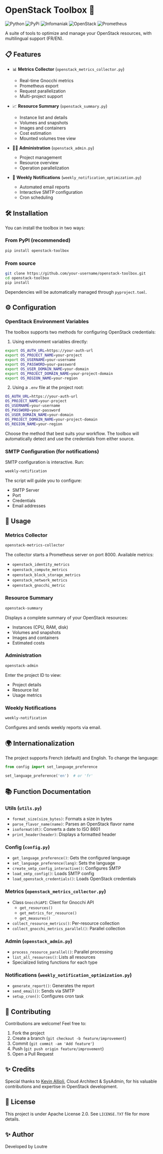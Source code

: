 # OpenStack Toolbox 🧰
![Python](https://img.shields.io/badge/python-3670A0?style=for-the-badge&logo=python&logoColor=ffdd54) 
![PyPi](https://img.shields.io/badge/pypi-%23ececec.svg?style=for-the-badge&logo=pypi&logoColor=1f73b7)
![Infomaniak](https://img.shields.io/badge/infomaniak-0098FF?style=for-the-badge&logo=infomaniak&logoColor=white) 
![OpenStack](https://img.shields.io/badge/OpenStack-%23f01742.svg?style=for-the-badge&logo=openstack&logoColor=white)
![Prometheus](https://img.shields.io/badge/Prometheus-E6522C?style=for-the-badge&logo=Prometheus&logoColor=white)

A suite of tools to optimize and manage your OpenStack resources, with multilingual support (FR/EN).

## 📋 Features

- 📊 **Metrics Collector** (`openstack_metrics_collector.py`)
  - Real-time Gnocchi metrics
  - Prometheus export
  - Request parallelization
  - Multi-project support

- 📈 **Resource Summary** (`openstack_summary.py`)
  - Instance list and details
  - Volumes and snapshots
  - Images and containers
  - Cost estimation
  - Mounted volumes tree view

- 👨‍💼 **Administration** (`openstack_admin.py`)
  - Project management
  - Resource overview
  - Operation parallelization

- 📧 **Weekly Notifications** (`weekly_notification_optimization.py`)
  - Automated email reports
  - Interactive SMTP configuration
  - Cron scheduling

## 🛠️ Installation

You can install the toolbox in two ways:

### From PyPI (recommended)
```bash
pip install openstack-toolbox
```

### From source
```bash
git clone https://github.com/your-username/openstack-toolbox.git
cd openstack-toolbox
pip install
```

Dependencies will be automatically managed through `pyproject.toml`.

## ⚙️ Configuration

### OpenStack Environment Variables

The toolbox supports two methods for configuring OpenStack credentials:

1. Using environment variables directly:
```bash
export OS_AUTH_URL=https://your-auth-url
export OS_PROJECT_NAME=your-project
export OS_USERNAME=your-username
export OS_PASSWORD=your-password
export OS_USER_DOMAIN_NAME=your-domain
export OS_PROJECT_DOMAIN_NAME=your-project-domain
export OS_REGION_NAME=your-region
```

2. Using a `.env` file at the project root:
```bash
OS_AUTH_URL=https://your-auth-url
OS_PROJECT_NAME=your-project
OS_USERNAME=your-username
OS_PASSWORD=your-password
OS_USER_DOMAIN_NAME=your-domain
OS_PROJECT_DOMAIN_NAME=your-project-domain
OS_REGION_NAME=your-region
```

Choose the method that best suits your workflow. The toolbox will automatically detect and use the credentials from either source.

### SMTP Configuration (for notifications)

SMTP configuration is interactive. Run:
```bash
weekly-notification
```

The script will guide you to configure:
- SMTP Server
- Port
- Credentials
- Email addresses

## 🚀 Usage

### Metrics Collector

```bash
openstack-metrics-collector
```

The collector starts a Prometheus server on port 8000.
Available metrics:
- `openstack_identity_metrics`
- `openstack_compute_metrics`
- `openstack_block_storage_metrics`
- `openstack_network_metrics`
- `openstack_gnocchi_metric`

### Resource Summary

```bash
openstack-summary
```

Displays a complete summary of your OpenStack resources:
- Instances (CPU, RAM, disk)
- Volumes and snapshots
- Images and containers
- Estimated costs

### Administration

```bash
openstack-admin
```

Enter the project ID to view:
- Project details
- Resource list
- Usage metrics

### Weekly Notifications

```bash
weekly-notification
```

Configures and sends weekly reports via email.

## 🌍 Internationalization

The project supports French (default) and English.
To change the language:

```python
from config import set_language_preference

set_language_preference('en')  # or 'fr'
```

## 📚 Function Documentation

### Utils (`utils.py`)

- `format_size(size_bytes)`: Formats a size in bytes
- `parse_flavor_name(name)`: Parses an OpenStack flavor name
- `isoformat(dt)`: Converts a date to ISO 8601
- `print_header(header)`: Displays a formatted header

### Config (`config.py`)

- `get_language_preference()`: Gets the configured language
- `set_language_preference(lang)`: Sets the language
- `create_smtp_config_interactive()`: Configures SMTP
- `load_smtp_config()`: Loads SMTP config
- `load_openstack_credentials()`: Loads OpenStack credentials

### Metrics (`openstack_metrics_collector.py`)

- Class `GnocchiAPI`: Client for Gnocchi API
  - `get_resources()`
  - `get_metrics_for_resource()`
  - `get_measures()`
- `collect_resource_metrics()`: Per-resource collection
- `collect_gnocchi_metrics_parallel()`: Parallel collection

### Admin (`openstack_admin.py`)

- `process_resource_parallel()`: Parallel processing
- `list_all_resources()`: Lists all resources
- Specialized listing functions for each type

### Notifications (`weekly_notification_optimization.py`)

- `generate_report()`: Generates the report
- `send_email()`: Sends via SMTP
- `setup_cron()`: Configures cron task

## 🤝 Contributing

Contributions are welcome! Feel free to:
1. Fork the project
2. Create a branch (`git checkout -b feature/improvement`)
3. Commit (`git commit -am 'Add feature'`)
4. Push (`git push origin feature/improvement`)
5. Open a Pull Request

## ✨ Credits

Special thanks to [Kevin Allioli](https://github.com/kallioli), Cloud Architect & SysAdmin, for his valuable contributions and expertise in OpenStack development.

## 📝 License

This project is under Apache License 2.0. See `LICENSE.TXT` file for more details.

## ✨ Author

Developed by Loutre